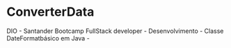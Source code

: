 # ConverterData
 DIO - Santander Bootcamp FullStack developer - Desenvolvimento - Classe DateFormatbásico em Java - 
